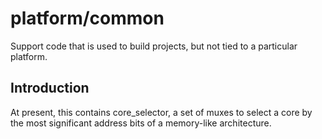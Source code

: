 platform/common
===============

Support code that is used to build projects, but not tied to a particular platform.

## Introduction ##
At present, this contains core_selector, a set of muxes to select a core
by the most significant address bits of a memory-like architecture.
